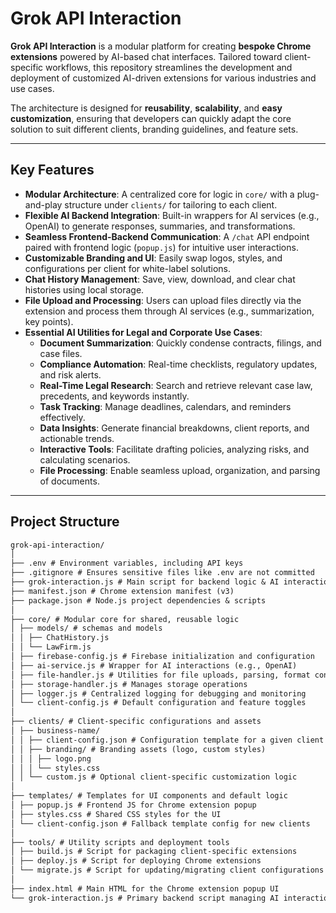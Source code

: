 # Grok API Interaction

**Grok API Interaction** is a modular platform for creating **bespoke Chrome extensions** powered by AI-based chat interfaces. Tailored toward client-specific workflows, this repository streamlines the development and deployment of customized AI-driven extensions for various industries and use cases.

The architecture is designed for **reusability**, **scalability**, and **easy customization**, ensuring that developers can quickly adapt the core solution to suit different clients, branding guidelines, and feature sets.

---

## Key Features

- **Modular Architecture**: A centralized core for logic in `core/` with a plug-and-play structure under `clients/` for tailoring to each client.
- **Flexible AI Backend Integration**: Built-in wrappers for AI services (e.g., OpenAI) to generate responses, summaries, and transformations.
- **Seamless Frontend-Backend Communication**: A `/chat` API endpoint paired with frontend logic (`popup.js`) for intuitive user interactions.
- **Customizable Branding and UI**: Easily swap logos, styles, and configurations per client for white-label solutions.
- **Chat History Management**: Save, view, download, and clear chat histories using local storage.
- **File Upload and Processing**: Users can upload files directly via the extension and process them through AI services (e.g., summarization, key points).
- **Essential AI Utilities for Legal and Corporate Use Cases**:
  - **Document Summarization**: Quickly condense contracts, filings, and case files.
  - **Compliance Automation**: Real-time checklists, regulatory updates, and risk alerts.
  - **Real-Time Legal Research**: Search and retrieve relevant case law, precedents, and keywords instantly.
  - **Task Tracking**: Manage deadlines, calendars, and reminders effectively.
  - **Data Insights**: Generate financial breakdowns, client reports, and actionable trends.
  - **Interactive Tools**: Facilitate drafting policies, analyzing risks, and calculating scenarios.
  - **File Processing**: Enable seamless upload, organization, and parsing of documents.

---

## Project Structure

```markdown
grok-api-interaction/
│
├── .env # Environment variables, including API keys
├── .gitignore # Ensures sensitive files like .env are not committed
├── grok-interaction.js # Main script for backend logic & AI interaction
├── manifest.json # Chrome extension manifest (v3)
├── package.json # Node.js project dependencies & scripts
│
├── core/ # Modular core for shared, reusable logic
│ ├── models/ # schemas and models
│ │ ├── ChatHistory.js
│ │ └── LawFirm.js
│ ├── firebase-config.js # Firebase initialization and configuration
│ ├── ai-service.js # Wrapper for AI interactions (e.g., OpenAI)
│ ├── file-handler.js # Utilities for file uploads, parsing, format conversion
│ ├── storage-handler.js # Manages storage operations
│ ├── logger.js # Centralized logging for debugging and monitoring
│ └── client-config.js # Default configuration and feature toggles
│
├── clients/ # Client-specific configurations and assets
│ ├── business-name/
│ │ ├── client-config.json # Configuration template for a given client
│ │ ├── branding/ # Branding assets (logo, custom styles)
│ │ │ ├── logo.png
│ │ │ └── styles.css
│ │ └── custom.js # Optional client-specific customization logic
│
├── templates/ # Templates for UI components and default logic
│ ├── popup.js # Frontend JS for Chrome extension popup
│ ├── styles.css # Shared CSS styles for the UI
│ └── client-config.json # Fallback template config for new clients
│
├── tools/ # Utility scripts and deployment tools
│ ├── build.js # Script for packaging client-specific extensions
│ ├── deploy.js # Script for deploying Chrome extensions
│ └── migrate.js # Script for updating/migrating client configurations
│
├── index.html # Main HTML for the Chrome extension popup UI
└── grok-interaction.js # Primary backend script managing AI interactions
```
